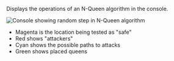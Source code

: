 Displays the operations of an N-Queen algorithm in the console.

![Console showing random step in N-Queen algorithm](https://i.imgur.com/cO61PRF.png)

* Magenta is the location being tested as "safe"
* Red shows "attackers"
* Cyan shows the possible paths to attacks
* Green shows placed queens

